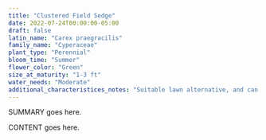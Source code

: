 ```yaml
---
title: "Clustered Field Sedge"
date: 2022-07-24T00:00:00-05:00
draft: false
latin_name: "Carex praegracilis"
family_name: "Cyperaceae"
plant_type: "Perennial"
bloom_time: "Summer"
flower_color: "Green"
size_at_maturity: "1-3 ft"
water_needs: "Moderate"
additional_characteristices_notes: "Suitable lawn alternative, and can tolerate standing water."
---
```


SUMMARY goes here.

<!--more-->

CONTENT goes here.